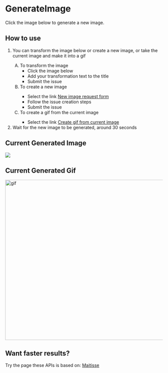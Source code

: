 # GenerateImage
Click the image below to generate a new image.

## How to use
<ol>
  <li>You can transform the image below or create a new image, or take the current image and make it into a gif</li>
  <ol type='A'>
      <li>To transform the image
        <ul>
          <li>Click the image below</li>
          <li>Add your transformation text to the title</li>
          <li>Submit the issue</li>
        </ul>
      </li>
      <li>To create a new image</li>
        <ul>
          <li>Select the link <a href='https://github.com/MatissesProjects/GenerateImage/issues/new?title=CreateImage:%20Create%20New%20Image&template=NewImage.yml'>New image request form</a></li>
          <li>Follow the issue creation steps</li>
          <li>Submit the issue</li>
        </ul>
      </li>
      <li>To create a gif from the current image</li>
        <ul>
          <li>Select the link <a href='https://github.com/MatissesProjects/GenerateImage/issues/new?title=ImageToGif:%20&body=No%20need%20to%20modify%20the%20body%20or%20the%20title')>Create gif from current image</a></li>
        </ul>
      </li>
    </ol>
    <li>Wait for the new image to be generated, around 30 seconds</li>
</ol>

## Current Generated Image
[<img src='https://fileserver.matissetec.dev/output/createImage/630649313860780043/7759736219/7759736219/png'>](https://github.com/MatissesProjects/GenerateImage/issues/new?title=Transform:%20&body=No%20need%20to%20modify%20the%20body,%20just%20add%20your%20transformation%20to%20the%20photo%20in%20the%20title)

## Current Generated Gif
<img src='https://fileserver.matissetec.dev/output/backgroundExtenderGif/630649313860780043/7394917336/apiOut/gif' width='512' height='512' alt='gif'>

## Want faster results?
Try the page these APIs is based on: [Maitisse](https://deepnarration.matissetec.dev/)